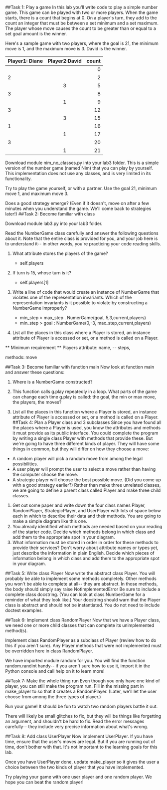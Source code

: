 ##Task 1: Play a game
In this lab you'll write code to play a simple number game. This game can be played with two or more players.
When the game starts, there is a count that begins at 0.
On a player's turn, they add to the count an integer that must be between a set minimum and a set maximum.
The player whose move causes the count to be greater than or equal to a set goal amount is the winner.

Here's a sample game with two players, where the goal is 21, the minimum move is 1, and the maximum move is 3.
David is the winner.




| Player1: Diane |      Player2:David      |  count |
|----------|:-------------:|------:|
|  |   | 0 |
| 2 |       |   2|
| | 3 |   5 |
| 3|  |   8 |
||  1	  |     9|
|3	  |	      |     12|
|      |  3	  |     15|
|1  	  |	      |     16|
|      |   1	  |     17|
|3	  |	      |     20|
|	  |    1  |     21|

Download module nim_no_classes.py into your lab3 folder.
This is a simple version of the number game (named Nim) that you can play by yourself.
This implementation does not use any classes, and is very limited in its functionality.

Try to play the game yourself, or with a partner. Use the goal 21, minimum move 1, and maximum move 3.

Does a good strategy emerge?
(Even if it doesn't, move on after a few minutes when you understand the game. We'll come back to strategies later!)
##Task 2: Become familiar with class

Download module lab3.py into your lab3 folder.

Read the NumberGame class carefully and answer the following questions about it.
Note that the entire class is provided for you, and your job here is to understand it-- in other words,
you're practicing your code reading skills.

1. What attribute stores the players of the game?
    - self.players
 
2. If turn is 15, whose turn is it?
    - self.players[1]

3. Write a line of code that would create an instance of NumberGame that violates one of the representation invariants.
Which of the representation invariants is it possible to violate by constructing a NumberGame improperly?
    - min_step > max_step . NumerGame(goal, 5,3,current,players)
    - min_step > goal : NumberGame(0,-3, max_step,current,players)
    

4. List all the places in this class where a Player is stored, an instance attribute of Player is accessed or set,
or a method is called on a Player.

** Minimum requirement **
Players
attribute:
name, 
-- steps,

methods:
move




##Task 3: Become familiar with function main
Now look at function main and answer these questions:

1. Where is a NumberGame constructed?
2. This function calls g.play repeatedly in a loop.
 What parts of the game can change each time g.play is called: the goal, the min or max move, the players, the moves?

 
3. List all the places in this function where a Player is stored, an instance attribute of Player is accessed or set,
 or a method is called on a Player.
##Task 4: Plan a Player class and 3 subclasses
Since you have found all the places where a Player is used, you know the attributes and methods it must provide
as its public interface. You could complete the program by writing a single class Player with methods that provide these.
But we're going to have three different kinds of player. They will have some things in common,
but they will differ on how they choose a move:

* A random player will pick a random move from among the legal possibilities.
* A user player will prompt the user to select a move rather than having the computer choose the move.
* A strategic player will choose the best possible move. (Did you come up with a good strategy earlier?)
Rather than make three unrelated classes, we are going to define a parent class called Player and make three child classes.

1. Get out some paper and write down the four class names Player, RandomPlayer, StrategicPlayer, and UserPlayer with
   lots of space below each in which to describe their data and their methods.
   You are going to make a simple diagram like this one.
2. You already identified which methods are needed based on your reading of the starter code.
   Decide which methods belong in which class and add them to the appropriate spot in your diagram.
3. What information must be stored in order in order for these methods to provide their services?
   Don't worry about attribute names or types yet, just describe the information in plain English.
   Decide which pieces of information belong in which class and add them to the appropriate spot in your diagram.

##Task 5: Write class Player
Now write the abstract class Player. You will probably be able to implement some methods completely.
Other methods you won't be able to complete at all-- they are abstract. In those methods, the body should simply say
    raise NotImplementedError
Be sure to include a complete class docstring. (You can look at class NumberGame for a reminder of what they look like.)
Your docstring should warn that the Player class is abstract and should not be instantiated.
You do not need to include doctest examples.

##Task 6: Implement class RandomPlayer
Now that we have a Player class, we need one or more child classes that can complete its unimplemented method(s).

Implement class RandomPlayer as a subclass of Player (review how to do this if you aren't sure).
Any Player methods that were not implemented must be overridden here in class RandomPlayer.

We have imported module random for you. You will find the function random.randint handy--
if you aren't sure how to use it, import it in the Python console and call help on it to learn more!

##Task 7: Make the whole thing run
Even though you only have one kind of player, you can still make the program run.
Fill in the missing part in make_player to so that it creates a RandomPlayer.
(Later, we'll let the user choose from among the three types of player.)

Run your game! It should be fun to watch two random players battle it out.

There will likely be small glitches to fix, but they will be things like forgetting an argument,
and shouldn't be hard to fix.
Read the error messages carefully-- they include very precise information about what's wrong.

##Task 8: Add class UserPlayer
Now implement UserPlayer. If you have time, ensure that the user's moves are legal. But if you are running out of time,
don't bother with that. It's not important to the learning goals for this lab.

Once you have UserPlayer done, update make_player so it gives the user a choice between the two kinds of player
that you have implemented.

Try playing your game with one user player and one random player. We hope you can beat the random player!
